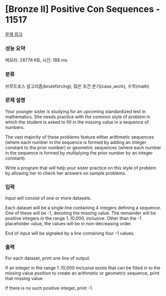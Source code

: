 # [Bronze II] Positive Con Sequences - 11517 

[문제 링크](https://www.acmicpc.net/problem/11517) 

### 성능 요약

메모리: 28776 KB, 시간: 188 ms

### 분류

브루트포스 알고리즘(bruteforcing), 많은 조건 분기(case_work), 수학(math)

### 문제 설명

<p>Your younger sister is studying for an upcoming standardized test in mathematics. She needs practice with the common style of problem in which the student is asked to fill in the missing value in a sequence of numbers.</p>

<p>The vast majority of these problems feature either arithmetic sequences (where each number in the sequence is formed by adding an integer constant to the prior number) or geometric sequences (where each number in the sequence is formed by multiplying the prior number by an integer constant).</p>

<p>Write a program that will help your sister practice on this style of problem by allowing her to check her answers on sample problems.</p>

### 입력 

 <p>Input will consist of one or more datasets.</p>

<p>Each dataset will be a single line containing 4 integers defining a sequence. One of these will be -1, denoting the missing value. The remainder will be positive integers in the range 1..10,000, inclusive. Other than the -1 placeholder value, the values will be in non-decreasing order.</p>

<p>End of input will be signaled by a line containing four -1 values.</p>

### 출력 

 <p>For each dataset, print one line of output.</p>

<p>If an integer in the range 1..10,000 inclusive exists that can be filled in to the missing value position to create an arithmetic or geometric sequence, print that missing value.</p>

<p>If there is no such positive integer, print -1.</p>

